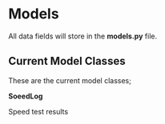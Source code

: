 # Models

All data fields will store in the **models.py** file.

## Current Model Classes

These are the current model classes;

**SoeedLog**

Speed test results
